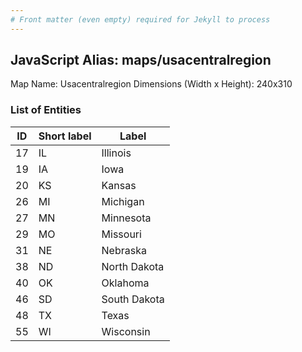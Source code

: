 ```yaml
---
# Front matter (even empty) required for Jekyll to process
---
```


## JavaScript Alias: maps/usacentralregion

Map Name: Usacentralregion
Dimensions (Width x Height): 240x310





### List of Entities

ID | Short label | Label
---|---|---|
17|IL|Illinois
19|IA|Iowa
20|KS|Kansas
26|MI|Michigan
27|MN|Minnesota
29|MO|Missouri
31|NE|Nebraska
38|ND|North Dakota
40|OK|Oklahoma
46|SD|South Dakota
48|TX|Texas
55|WI|Wisconsin

